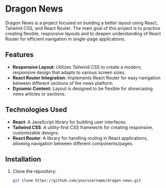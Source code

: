 # Dragon News

Dragon News is a project focused on building a better layout using React, Tailwind CSS, and React Router. The main goal of this project is to practice creating flexible, responsive layouts and to deepen understanding of React Router for efficient navigation in single-page applications.

## Features

- **Responsive Layout:** Utilizes Tailwind CSS to create a modern, responsive design that adapts to various screen sizes.
- **React Router Integration:** Implements React Router for easy navigation between different sections of the news platform.
- **Dynamic Content:** Layout is designed to be flexible for showcasing news articles or sections.

## Technologies Used

- **React**: A JavaScript library for building user interfaces.
- **Tailwind CSS**: A utility-first CSS framework for creating responsive, customizable designs.
- **React Router**: A library for handling routing in React applications, allowing navigation between different components/pages.

## Installation

1. Clone the repository:

   ```bash
   git clone https://github.com/yourusername/dragon-news.git
